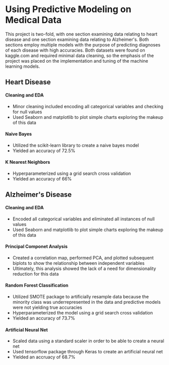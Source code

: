 # Using Predictive Modeling on Medical Data
This project is two-fold, with one section examining data relating to heart disease and one section examining data relating to Alzheimer's. Both sections employ multiple models with the purpose of predicting diagnoses of each disease with high accuracies. Both datasets were found on kaggle.com and required minimal data cleaning, so the emphasis of the project was placed on the implementation and tuning of the machine learning models. 

## Heart Disease
#### Cleaning and EDA
- Minor cleaning included encoding all categorical variables and checking for null values 
- Used Seaborn and matplotlib to plot simple charts exploring the makeup of this data
#### Naive Bayes
- Utilized the scikit-learn library to create a naive bayes model 
- Yielded an accuracy of 72.5%
#### K Nearest Neighbors
- Hyperparameterized using a grid search cross validation
- Yielded an accuracy of 66%
## Alzheimer's Disease
#### Cleaning and EDA
- Encoded all categorical variables and eliminated all instances of null values
- Used Seaborn and matplotlib to plot simple charts exploring the makeup of this data
#### Principal Componet Analysis
- Created a correlation map, performed PCA, and plotted subsequent biplots to show the relationship between independent variables
- Ultimately, this analysis showed the lack of a need for dimensionality reduction for this data
#### Random Forest Classification
- Utilized SMOTE package to artificially resample data because the minority class was underrepresented in the data and predictive models were not yielding true accuracies
- Hyperparameterized the model using a grid search cross validation
- Yielded an accuracy of 73.7%
#### Artificial Neural Net
- Scaled data using a standard scaler in order to be able to create a neural net
- Used tensorflow package through Keras to create an artificial neural net
- Yielded an accruacy of 68.7%
